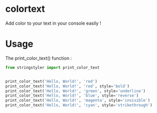# colortext

Add color to your text in your console easily !

# Usage

The print_color_text() function :

```python
from stringstyler import print_color_text


print_color_text('Hello, World!', 'red')
print_color_text('Hello, World!', 'red', style='bold')
print_color_text('Hello, World!', 'green', style='underline')
print_color_text('Hello, World!', 'blue', style='reverse')
print_color_text('Hello, World!', 'magenta', style='invisible')
print_color_text('Hello, World!', 'cyan', style='strikethrough')
```